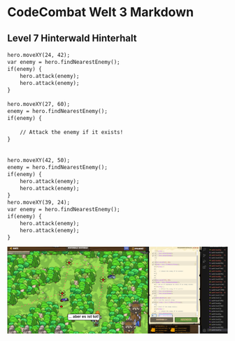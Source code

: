 # CodeCombat Welt 3 Markdown
## Level 7 Hinterwald Hinterhalt
```
hero.moveXY(24, 42);
var enemy = hero.findNearestEnemy();
if(enemy) {
    hero.attack(enemy);
    hero.attack(enemy);
}

hero.moveXY(27, 60);
enemy = hero.findNearestEnemy();
if(enemy) {
  
    // Attack the enemy if it exists!
}
 

hero.moveXY(42, 50);
enemy = hero.findNearestEnemy();
if(enemy) {
    hero.attack(enemy);
    hero.attack(enemy);
}
hero.moveXY(39, 24);
var enemy = hero.findNearestEnemy();
if(enemy) {
    hero.attack(enemy);
    hero.attack(enemy);
}
```
![alt text](image-95.png)